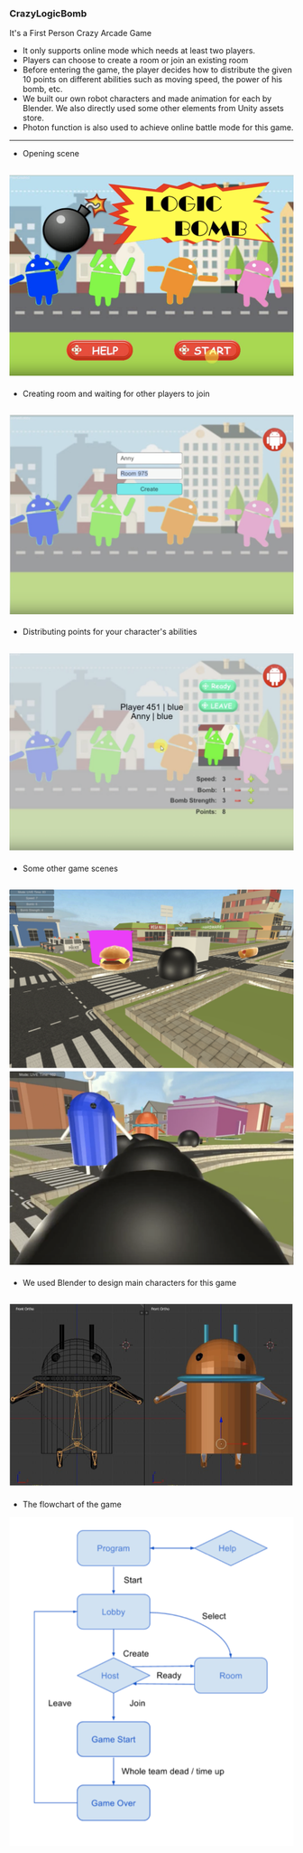 ### CrazyLogicBomb
It's a First Person Crazy Arcade Game 

 - It only supports online mode which needs at least two players.
 - Players can choose to create a room or join an existing room
 - Before entering the game, the player decides how to distribute the given 10 points on different abilities such as moving speed, the power of his bomb, etc.
 - We built our own robot characters and made animation for each by Blender. We also directly used some other elements from Unity assets store.
 - Photon function is also used to achieve online battle mode for this game.
 

 -------------
 - Opening scene

![Alt text](images/beginning_scene.png?raw=true "Title")
----
 - Creating room and waiting for other players to join

![Alt text](images/room.png?raw=true "Title")
----
- Distributing points for your character's abilities

![Alt text](images/distribution.png?raw=true "Title")
----
- Some other game scenes

![Alt text](images/scene.png?raw=true "Title")
![Alt text](images/scene1.png?raw=true "Title")
----
- We used Blender to design main characters for this game

![Alt text](images/character.png?raw=true "Title")
----
- The flowchart of the game

![Alt text](images/flowchart.png?raw=true "Title")

